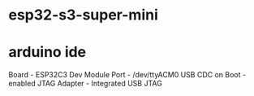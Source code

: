 # esp32-s3-super-mini

# arduino ide

  Board - ESP32C3 Dev Module
  Port - /dev/ttyACM0
  USB CDC on Boot - enabled
  JTAG Adapter - Integrated USB JTAG


